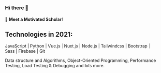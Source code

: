 ### Hi there 👋
#### :blue_heart: Meet a Motivated Scholar!

## Technologies in 2021: 

JavaScript | Python | Vue.js | Nuxt.js | Node.js | Tailwindcss | Bootstrap | Sass | Firebase | Git


Data structure and Algorithms, Object-Oriented Programming, Performance Testing, Load Testing & Debugging and lots more.

<!--
**tobisamcode/tobisamcode** is a ✨ _special_ ✨ repository because its `README.md` (this file) appears on your GitHub profile.
-->
